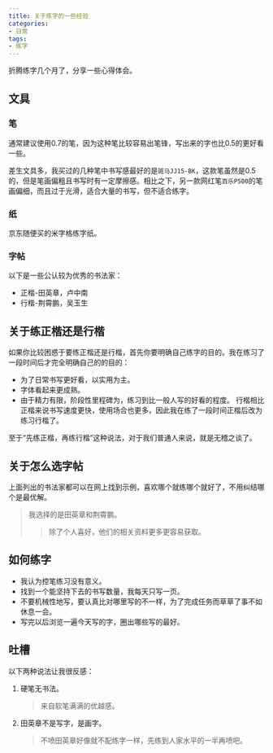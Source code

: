 ```yaml
---
title: 关于练字的一些经验
categories:
- 日常
tags:
- 练字
---
```

折腾练字几个月了，分享一些心得体会。

## 文具

### 笔

通常建议使用0.7的笔，因为这种笔比较容易出笔锋，写出来的字也比0.5的更好看一些。

差生文具多，我买过的几种笔中书写感最好的是`斑马JJ15-BK`，这款笔虽然是0.5的，但是笔画偏粗且书写时有一定摩擦感。相比之下，另一款网红笔`百乐P500`的笔画偏细，而且过于光滑，适合大量的书写，但不适合练字。

### 纸

京东随便买的米字格练字纸。

### 字帖
以下是一些公认较为优秀的书法家：
* 正楷-田英章，卢中南
* 行楷-荆霄鹏，吴玉生

## 关于练正楷还是行楷
如果你比较困惑于要练正楷还是行楷，首先你要明确自己练字的目的。我在练习了一段时间后才完全明确自己的的目的：
* 为了日常书写更好看，以实用为主。
* 字体看起来更成熟。
* 由于精力有限，阶段性里程碑为，练习到比一般人写的好看的程度。
行楷相比正楷来说书写速度更快，使用场合也更多，因此我在练了一段时间正楷后改为练习行楷了。

至于“先练正楷，再练行楷”这种说法，对于我们普通人来说，就是无稽之谈了。 

## 关于怎么选字帖
上面列出的书法家都可以在网上找到示例，喜欢哪个就练哪个就好了，不用纠结哪个是最优解。
> 我选择的是田英章和荆霄鹏。
> > 除了个人喜好，他们的相关资料更多更容易获取。

## 如何练字
* 我认为控笔练习没有意义。
* 找到一个能坚持下去的书写数量，我每天只写一页。
* 不要机械性地写，要认真比对哪里写的不一样，为了完成任务而草草了事不如休息一会。
* 写完以后浏览一遍今天写的字，圈出哪些写的最好。

## 吐槽
以下两种说法让我很反感：
1. 硬笔无书法。
   > 来自软笔满满的优越感。
2. 田英章不是写字，是画字。
   > 不喷田英章好像就不配练字一样，先练到人家水平的一半再喷吧。
